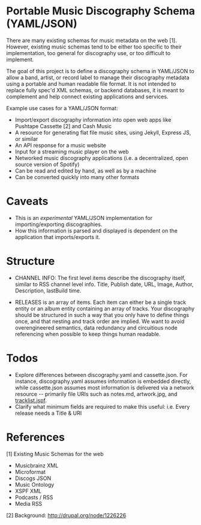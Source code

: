 Portable Music Discography Schema (YAML/JSON)
================

There are many existing schemas for music metadata on the web [1]. However, existing music schemas tend to be either too specific to their implementation, too general for discography use, or too difficult to implement. 

The goal of this project is to define a discography schema in YAML/JSON to allow a band, artist, or record label to manage their discography metadata using a portable and human readable file format. It is not intended to replace fully spec'd XML schemas, or backend databases, it is meant to complement and help connect existing applications and services.

Example use cases for a YAML/JSON format:
  - Import/export discography information into open web apps like Pushtape Cassette [2] and Cash Music
  - A resource for generating flat file music sites, using Jekyll, Express JS, or similar
  - An API response for a music website
  - Input for a streaming music player on the web
  - Networked music discography applications (i.e. a decentralized, open source version of Spotify)
  - Can be read and edited by hand, as well as by a machine
  - Can be converted quickly into many other formats

# Caveats
  - This is an *experimental* YAML/JSON implementation for importing/exporting discographies.
  - How this information is parsed and displayed is dependent on the application that imports/exports it.

# Structure
- CHANNEL INFO: The first level items describe the discography itself, similar to RSS channel level info. Title, Publish date, URL, Image, Author, Description, lastBuild time.

- RELEASES is an array of items. Each item can either be a single track entity or an album entity containing an array of tracks. Your discography should be structured in such a way that you only have to define things once, and that nesting and track order are implied. We want to avoid overengineered semantics, data redundancy and circuitious node referencing when possible to keep things human readable. 

# Todos
  - Explore differences between discography.yaml and cassette.json. For instance, discography.yaml assumes information is embedded directly, while cassette.json assumes most information is delivered via a network resource -- primarily file URIs such as notes.md, artwork.jpg, and [tracklist.jspf](http://www.xspf.org/jspf/). 
  - Clarify what minimum fields are required to make this useful: i.e. Every release needs a Title & URI
 
# References
[1] Existing Music Schemas for the web
  - Musicbrainz XML
  - Microformat
  - Discogs JSON
  - Music Ontology
  - XSPF XML
  - Podcasts / RSS
  - Media RSS

[2] Background: http://drupal.org/node/1226226


